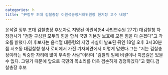```yaml
---
categories: h
title: "尹정부 초대 검찰총장 이원석공정거래위원장 한기정 교수 내정"
---
```

윤석열 정부 초대 검찰총장 후보자로 지명된 이원석(54·사법연수원 27기) 대검찰청 차장검사가 "검찰 구성원 모두의 힘을 합쳐 국민 기본권 보호에 모든 힘을 다 쏟겠다"고 각오를 밝혔다.이 후보자는 윤석열 대통령의 지명 사실이 발표된 뒤인 18일 오후 3시30분쯤 서초동 대검찰청 청사 로비에서 가진 기자회견에서 이렇게 말했다.그는 "저는 검찰총장이라는 막중한 자리에 많이 부족한 사람"이라며 "검찰의 일에 비결이나 지름길은 있을 수 없다. 그렇기 때문에 앞으로 국민의 목소리를 더욱 겸손하게 경청하겠다"고 했다.검찰총장 후보